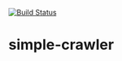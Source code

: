 [![Build Status](https://travis-ci.org/Ginolux/simple-crawler.svg?branch=master)](https://travis-ci.org/Ginolux/simple-crawler)

# simple-crawler
